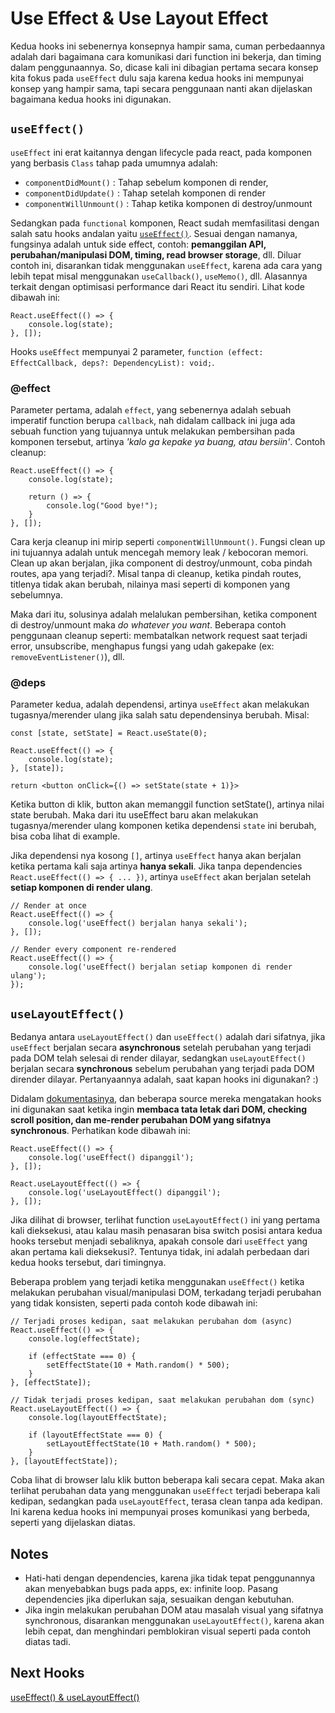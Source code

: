 # Use Effect & Use Layout Effect

Kedua hooks ini sebenernya konsepnya hampir sama, cuman perbedaannya adalah dari bagaimana cara komunikasi dari function ini bekerja, dan timing dalam penggunaannya. So, dicase kali ini dibagian pertama secara konsep kita fokus pada `useEffect` dulu saja karena kedua hooks ini mempunyai konsep yang hampir sama, tapi secara penggunaan nanti akan dijelaskan bagaimana kedua hooks ini digunakan.

## `useEffect()`
`useEffect` ini erat kaitannya dengan lifecycle pada react, pada komponen yang berbasis `Class` tahap pada umumnya adalah:
- `componentDidMount()` : Tahap sebelum komponen di render, 
- `componentDidUpdate()` : Tahap setelah komponen di render
- `componentWillUnmount()` : Tahap ketika komponen di destroy/unmount

Sedangkan pada `functional` komponen, React sudah memfasilitasi dengan salah satu hooks andalan yaitu [`useEffect()`](https://reactjs.org/docs/hooks-reference.html#useeffect). Sesuai dengan namanya, fungsinya adalah untuk side effect, contoh: **pemanggilan API, perubahan/manipulasi DOM, timing, read browser storage**, dll. Diluar contoh ini, disarankan tidak menggunakan `useEffect`, karena ada cara yang lebih tepat misal menggunakan `useCallback()`, `useMemo()`, dll. Alasannya terkait dengan optimisasi performance dari React itu sendiri. Lihat kode dibawah ini:

```tsx
React.useEffect(() => {
    console.log(state);
}, []);
```

Hooks `useEffect` mempunyai 2 parameter, `function (effect: EffectCallback, deps?: DependencyList): void;`. 

### @effect
Parameter pertama, adalah `effect`, yang sebenernya adalah sebuah imperatif function berupa `callback`, nah didalam callback ini juga ada sebuah function yang tujuannya untuk melakukan pembersihan pada komponen tersebut, artinya *'kalo ga kepake ya buang, atau bersiin'*. Contoh cleanup:

```tsx
React.useEffect(() => {
    console.log(state);

    return () => {
        console.log("Good bye!");
    }
}, []);
```

Cara kerja cleanup ini mirip seperti `componentWillUnmount()`. Fungsi clean up ini tujuannya adalah untuk mencegah memory leak / kebocoran memori. Clean up akan berjalan, jika component di destroy/unmount, coba pindah routes, apa yang terjadi?. Misal tanpa di cleanup, ketika pindah routes, titlenya tidak akan berubah, nilainya masi seperti di komponen yang sebelumnya.

Maka dari itu, solusinya adalah melalukan pembersihan, ketika component di destroy/unmount maka *do whatever you want*. Beberapa contoh penggunaan cleanup seperti: membatalkan network request saat terjadi error, unsubscribe, menghapus fungsi yang udah gakepake (ex: `removeEventListener()`), dll.

### @deps
Parameter kedua, adalah dependensi, artinya `useEffect` akan melakukan tugasnya/merender ulang jika salah satu dependensinya berubah. Misal: 
```tsx
const [state, setState] = React.useState(0);
  
React.useEffect(() => {
    console.log(state);
}, [state]);

return <button onClick={() => setState(state + 1)}> 
```
Ketika button di klik, button akan memanggil function setState(), artinya nilai state berubah. Maka dari itu useEffect baru akan melakukan tugasnya/merender ulang komponen ketika dependensi `state` ini berubah, bisa coba lihat di example.

Jika dependensi nya kosong `[]`, artinya `useEffect` hanya akan berjalan ketika pertama kali saja artinya **hanya sekali**. Jika tanpa dependencies `React.useEffect(() => { ... })`, artinya `useEffect` akan berjalan setelah **setiap komponen di render ulang**.

```tsx
// Render at once
React.useEffect(() => {
    console.log('useEffect() berjalan hanya sekali');
}, []);

// Render every component re-rendered
React.useEffect(() => {
    console.log('useEffect() berjalan setiap komponen di render ulang');
});
```


## `useLayoutEffect()`
Bedanya antara `useLayoutEffect()` dan `useEffect()` adalah dari sifatnya, jika `useEffect` berjalan secara **asynchronous** setelah perubahan yang terjadi pada DOM telah selesai di render dilayar, sedangkan `useLayoutEffect()` berjalan secara **synchronous** sebelum perubahan yang terjadi pada DOM dirender dilayar. Pertanyaannya adalah, saat kapan hooks ini digunakan? :)

Didalam [dokumentasinya](https://reactjs.org/docs/hooks-reference.html#uselayouteffect), dan beberapa source mereka mengatakan hooks ini digunakan saat ketika ingin **membaca tata letak dari DOM, checking scroll position, dan me-render perubahan DOM yang sifatnya synchronous**. Perhatikan kode dibawah ini:

```tsx
React.useEffect(() => {
    console.log('useEffect() dipanggil');
}, []);

React.useLayoutEffect(() => {
    console.log('useLayoutEffect() dipanggil');
}, []);
```

Jika dilihat di browser, terlihat function `useLayoutEffect()` ini yang pertama kali dieksekusi, atau kalau masih penasaran bisa switch posisi antara kedua hooks tersebut menjadi sebaliknya, apakah console dari `useEffect` yang akan pertama kali dieksekusi?. Tentunya tidak, ini adalah perbedaan dari kedua hooks tersebut, dari timingnya.

Beberapa problem yang terjadi ketika menggunakan `useEffect()` ketika melakukan perubahan visual/manipulasi DOM, terkadang terjadi perubahan yang tidak konsisten, seperti pada contoh kode dibawah ini:

```tsx
// Terjadi proses kedipan, saat melakukan perubahan dom (async)
React.useEffect(() => {
    console.log(effectState);

    if (effectState === 0) {
        setEffectState(10 + Math.random() * 500);
    }
}, [effectState]);

// Tidak terjadi proses kedipan, saat melakukan perubahan dom (sync)
React.useLayoutEffect(() => {
    console.log(layoutEffectState);

    if (layoutEffectState === 0) {
        setLayoutEffectState(10 + Math.random() * 500);
    }
}, [layoutEffectState]);
```

Coba lihat di browser lalu klik button beberapa kali secara cepat. Maka akan terlihat perubahan data yang menggunakan `useEffect` terjadi beberapa kali kedipan, sedangkan pada `useLayoutEffect`, terasa clean tanpa ada kedipan. Ini karena kedua hooks ini mempunyai proses komunikasi yang berbeda, seperti yang dijelaskan diatas. 


## Notes
- Hati-hati dengan dependencies, karena jika tidak tepat penggunannya akan menyebabkan bugs pada apps, ex: infinite loop. Pasang dependencies jika diperlukan saja, sesuaikan dengan kebutuhan.
- Jika ingin melakukan perubahan DOM atau masalah visual yang sifatnya synchronous, disarankan menggunakan `useLayoutEffect()`, karena akan lebih cepat, dan menghindari pemblokiran visual seperti pada contoh diatas tadi.

## Next Hooks
[useEffect() & useLayoutEffect()](https://reactjs.org/docs/hooks-reference.html#usereducer)

